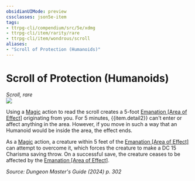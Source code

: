 ```yaml
---
obsidianUIMode: preview
cssclasses: json5e-item
tags:
- ttrpg-cli/compendium/src/5e/xdmg
- ttrpg-cli/item/rarity/rare
- ttrpg-cli/item/wondrous/scroll
aliases: 
- "Scroll of Protection (Humanoids)"
---
```

# Scroll of Protection (Humanoids)
*Scroll, rare*  
![](3-Mechanics/CLI/items/img/scroll-of-protection.webp#right)


Using a [Magic](3-Mechanics/CLI/rules/actions.md#Magic) action to read the scroll creates a 5-foot [Emanation [Area of Effect]](3-Mechanics/CLI/rules/variant-rules/emanation-area-of-effect-xphb.md) originating from you. For 5 minutes, {{item.detail2}} can't enter or affect anything in the area. However, if you move in such a way that an Humanoid would be inside the area, the effect ends.

As a [Magic](3-Mechanics/CLI/rules/actions.md#Magic) action, a creature within 5 feet of the [Emanation [Area of Effect]](3-Mechanics/CLI/rules/variant-rules/emanation-area-of-effect-xphb.md) can attempt to overcome it, which forces the creature to make a DC 15 Charisma saving throw. On a successful save, the creature ceases to be affected by the [Emanation [Area of Effect]](3-Mechanics/CLI/rules/variant-rules/emanation-area-of-effect-xphb.md).

*Source: Dungeon Master's Guide (2024) p. 302*
